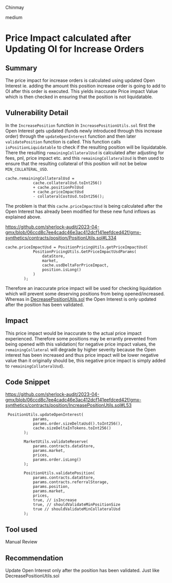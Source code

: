 Chinmay

medium

# Price Impact calculated after Updating OI for Increase Orders

## Summary
The price impact for increase orders is calculated using updated Open Interest ie. adding the amount this position increase order is going to add to OI after this order is executed. This yields inaccurate Price impact Value which is then checked in ensuring that the position is not liquidatable. 

## Vulnerability Detail
In the ```IncreasePosition``` function in ```IncreasePositionUtils.sol``` first the Open Interest gets updated (funds newly introduced through this increase order) through the ```updateOpenInterest``` function and then later ```validatePosition``` function is called. This function calls ```isPositionLiquidatable``` to check if the resulting position will be liquidatable. There the resulting ```remainingCollateralUsd``` is calculated after adjusting for fees, pnl, price impact etc. and this ```remainingCollateralUsd``` is then used to ensure that the resulting collateral of this position will not be below ```MIN_COLLATERAL_USD```.

```solidity
cache.remainingCollateralUsd =
            cache.collateralUsd.toInt256()
            + cache.positionPnlUsd
            + cache.priceImpactUsd
            - collateralCostUsd.toInt256();
```

The problem is that this ```cache.priceImpactUsd``` is being calculated after the Open Interest has already been modified for these new fund inflows as explained above. 

https://github.com/sherlock-audit/2023-04-gmx/blob/06ccd8c7ee4cadc46e3ac412dcf141eefdced42f/gmx-synthetics/contracts/position/PositionUtils.sol#L334

```solidity
cache.priceImpactUsd = PositionPricingUtils.getPriceImpactUsd(
            PositionPricingUtils.GetPriceImpactUsdParams(
                dataStore,
                market,
                cache.usdDeltaForPriceImpact,
                position.isLong()
            )
        );
```
Therefore an inaccurate price impact will be used for checking liquidation which will prevent some deserving positions from being opened/increased. Whereas in [DecreasePositionUtils.sol](https://github.com/sherlock-audit/2023-04-gmx/blob/06ccd8c7ee4cadc46e3ac412dcf141eefdced42f/gmx-synthetics/contracts/position/DecreasePositionUtils.sol#L277) the Open Interest is only updated after the position has been validated.

## Impact
This price impact would be inaccurate to the actual price impact experienced. Therefore some positions may be errantly prevented from being opened with this validation( for negative price impact values, the ```remainingCollateral``` will degrade by higher severity because the Open interest has been increased and thus price impact will be lower negative value than it originally should be, this negative price impact is simply added to ```remainingCollateralUsd```).

## Code Snippet
https://github.com/sherlock-audit/2023-04-gmx/blob/06ccd8c7ee4cadc46e3ac412dcf141eefdced42f/gmx-synthetics/contracts/position/IncreasePositionUtils.sol#L53

```solidity
 PositionUtils.updateOpenInterest(
            params,
            params.order.sizeDeltaUsd().toInt256(),
            cache.sizeDeltaInTokens.toInt256()
        );

        MarketUtils.validateReserve(
            params.contracts.dataStore,
            params.market,
            prices,
            params.order.isLong()
        );

        PositionUtils.validatePosition(
            params.contracts.dataStore,
            params.contracts.referralStorage,
            params.position,
            params.market,
            prices,
            true, // isIncrease
            true, // shouldValidateMinPositionSize
            true // shouldValidateMinCollateralUsd
        );
```

## Tool used

Manual Review

## Recommendation
Update Open Interest only after the position has been validated. Just like DecreasePositionUtils.sol 